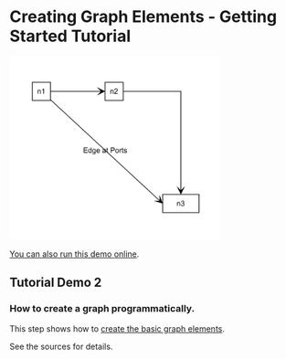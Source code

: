 # Creating Graph Elements - Getting Started Tutorial

<img src="../../resources/image/tutorial1step2.png" alt="demo-thumbnail" height="320"/>

[You can also run this demo online](https://live.yworks.com/demos/01-tutorial-getting-started/02-graph-element-creation/index.html).

## Tutorial Demo 2

### How to create a graph programmatically.

This step shows how to [create the basic graph elements](https://docs.yworks.com/yfileshtml/#/dguide/getting_started-creating_graph_elements).

See the sources for details.
